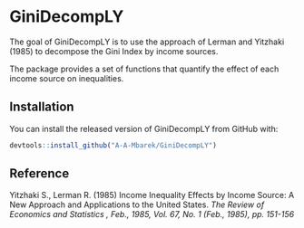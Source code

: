 
# GiniDecompLY

<!-- badges: start -->
<!-- badges: end -->

The goal of GiniDecompLY is to use the approach of Lerman and Yitzhaki (1985) to decompose the Gini Index by income sources.

The package provides a set of functions that quantify the effect of each income source on inequalities.

## Installation

You can install the released version of GiniDecompLY from GitHub with:

``` r
devtools::install_github("A-A-Mbarek/GiniDecompLY")
```



## Reference

Yitzhaki S., Lerman R. (1985) Income Inequality Effects by Income Source: A New Approach and Applications to the United States. *The Review of Economics and Statistics , Feb., 1985, Vol. 67, No. 1 (Feb., 1985),
pp. 151-156*

